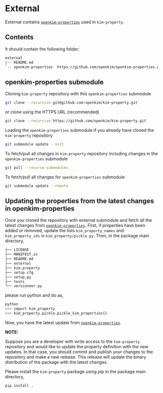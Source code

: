 # External

External contains
[`openkim-properties`](https://github.com/openkim/openkim-properties.git) used
in `kim-property`.

## Contents

It should contain the following folder:

```sh
external
|-- README.md
`-- openkim-properties  https://github.com/openkim/openkim-properties.git
```

## openkim-properties submodule

Cloning `kim-property` repository with this `openkim-properties` submodule

```sh
git clone --recursive git@github.com:openkim/kim-property.git
```

or clone using the HTTPS URL (recommended)

```sh
git clone --recursive https://github.com/openkim/kim-property.git
```

Loading the `openkim-properties` submodule if you already have cloned the
`kim-property` repository

```sh
git submodule update --init
```

To fetch/pull all changes in `kim-property` repository including
changes in the `openkim-properties` submodule

```sh
git pull --recurse-submodules
```

To fetch/pull all changes for `openkim-properties` submodule

```sh
git submodule update --remote
```

## Updating the properties from the latest changes in openkim-properties

Once you cloned the repository with external submodule and fetch all the latest
changes from
[`openkim-properties`](https://github.com/openkim/openkim-properties.git). First, if properties have been added or removed, update the lists ``kim_property_names`` and ``kim_property_ids`` in ``kim_property/pickle.py``. Then, in the package main directory,

```sh
├── LICENSE
├── MANIFEST.in
├── README.md
├── external
├── kim_property
├── setup.cfg
├── setup.py
├── tests
└── versioneer.py
```

please run python and do as,

```sh
python
>>> import kim_property
>>> kim_property.pickle.pickle_kim_properties()
```

Now, you have the latest update from
[`openkim-properties`](https://github.com/openkim/openkim-properties.git).

**NOTE:**

Suppose you are a developer with write access to the `kim-property` repository
and would like to update the property definition with the new updates. In that
case, you should commit and publish your changes to the repository and make a
new release. This release will update the binary distribution of the package
with the latest changes.

Please install the `kim-property` package using pip in the package main
directory,

```sh
pip install .
```
